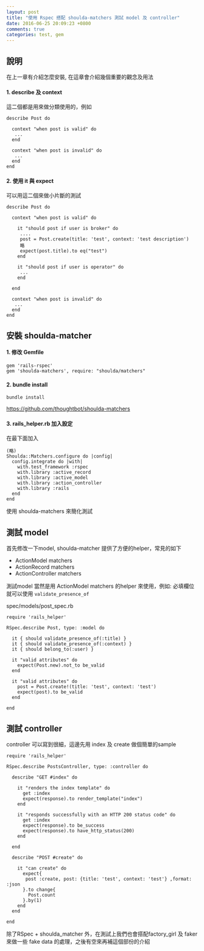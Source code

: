 ```yaml
---
layout: post
title: "使用 Rspec 搭配 shoulda-matchers 測試 model 及 controller"
date: 2016-06-25 20:09:23 +0800
comments: true
categories: test, gem
---
```


## 說明
在上一章有介紹怎麼安裝, 在這章會介紹幾個重要的觀念及用法

#### 1. describe 及 context

這二個都是用來做分類使用的，例如

```
describe Post do

  context "when post is valid" do
   ...
  end

  context "when post is invalid" do
   ...
  end
end

```


#### 2. 使用 it 與 expect

可以用這二個來做小片斷的測試

```
describe Post do

  context "when post is valid" do

    it "should post if user is broker" do
     ....
     post = Post.create(title: 'test', context: 'test description')
     略
     expect(post.title).to eq("test")
    end

    it "should post if user is operator" do
     ...
    end

  end

  context "when post is invalid" do
   ...
  end
end

```

## 安裝 shoulda-matcher

#### 1. 修改 Gemfile
```
gem 'rails-rspec'
gem 'shoulda-matchers', require: "shoulda/matchers"
```

#### 2. bundle install

```
bundle install
```

https://github.com/thoughtbot/shoulda-matchers

#### 3. rails_helper.rb 加入設定

在最下面加入
```
(略)
Shoulda::Matchers.configure do |config|
  config.integrate do |with|
    with.test_framework :rspec
    with.library :active_record
    with.library :active_model
    with.library :action_controller
    with.library :rails
  end
end
```
使用 shoulda-matchers 來簡化測試

## 測試 model

首先修改一下model, shoulda-matcher 提供了方便的helper，常見的如下

- ActionModel matchers
- ActionRecord matchers
- ActionController matchers

測試model 當然是用 ActionModel matchers 的helper 來使用，例如: 必填欄位就可以使用 `validate_presence_of`

spec/models/post_spec.rb

```
require 'rails_helper'

RSpec.describe Post, type: :model do

  it { should validate_presence_of(:title) }
  it { should validate_presence_of(:context) }
  it { should belong_to(:user) }

  it "valid attributes" do
    expect(Post.new).not_to be_valid
  end

  it "valid attributes" do
    post = Post.create!(title: 'test', context: 'test')
    expect(post).to be_valid
  end

end

```

## 測試 controller

controller 可以寫到很細，這邊先用 index 及 create 做個簡單的sample

```
require 'rails_helper'

RSpec.describe PostsController, type: :controller do

  describe "GET #index" do

    it "renders the index template" do
      get :index
      expect(response).to render_template("index")
    end

    it "responds successfully with an HTTP 200 status code" do
      get :index
      expect(response).to be_success
      expect(response).to have_http_status(200)
    end

  end

  describe "POST #create" do

    it "can create" do
      expect{
       post :create, post: {title: 'test', context: 'test'} ,format: :json
      }.to change{
        Post.count
      }.by(1)
    end
  end

end

```

除了RSpec + shoulda_matcher 外，在測試上我們也會搭配factory_girl 及 faker 來做一些 fake data 的處理，之後有空來再補這個部份的介紹


